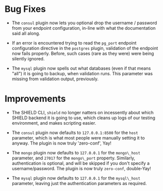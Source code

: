 # Bug Fixes

- The `consul` plugin now lets you optional drop the username /
  password from your endpoint configuration, in-line with what the
  documentation said all along.

- If an error is encountered trying to read the `pg_port` endpoint
  configuration directive in the `postgres` plugin, validation of
  the endpoint now fails properly.  Before, such cases (rare as they
  were) were being silently ignored.

- The `mysql` plugin now spells out what databases (even if that
  means "all") it is going to backup, when validation runs.  This
  parameter was missing from validation output, previously.

# Improvements

- The SHIELD CLI, `shield` no longer natters on incessently about
  which SHIELD backend it is going to use, which cleans up logs of
  our testing environment, and makes scripting easier.

- The `consul` plugin now defaults to `127.0.0.1:8500` for the
  `host` parameter, which is what most people were manually
  setting it to anyway.  The plugin is now truly 'zero-conf', Yay!

- The `mongo` plugin now defaults to `127.0.0.1` for the
  `mongo\_host` parameter, and `27017` for the `mongo\_port`
  property.  Similarly, authentication is optional, and will be
  skipped if you don't specify a username/password.  The plugin is
  now truly `zero-conf`, double-Yay!

- The `mysql` plugin now defaults to `127.0.0.1` for the
  `mysql\_host` parameter, leaving just the authentication
  parameters as required.
